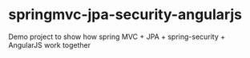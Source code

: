 springmvc-jpa-security-angularjs
================================

Demo project to show how spring MVC + JPA + spring-security + AngularJS work together
